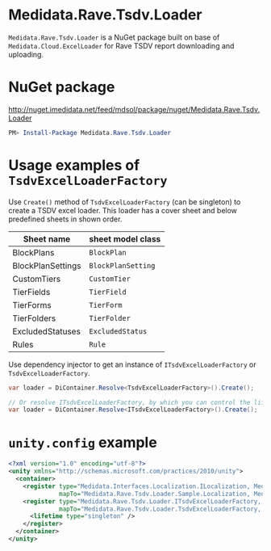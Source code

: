 # Medidata.Rave.Tsdv.Loader
`Medidata.Rave.Tsdv.Loader` is a NuGet package built on base of `Medidata.Cloud.ExcelLoader` for Rave TSDV report downloading and uploading.

# NuGet package
http://nuget.imedidata.net/feed/mdsol/package/nuget/Medidata.Rave.Tsdv.Loader
```powershell
PM> Install-Package Medidata.Rave.Tsdv.Loader
```

# Usage examples of `TsdvExcelLoaderFactory`
Use `Create()` method of `TsdvExcelLoaderFactory` (can be singleton) to create a TSDV excel loader. This loader has a cover sheet and below predefined sheets in shown order.

| Sheet name | sheet model class |
| --- | --- |
| BlockPlans | `BlockPlan` |
| BlockPlanSettings | `BlockPlanSetting` |
| CustomTiers | `CustomTier` |
| TierFields | `TierField` |
| TierForms | `TierForm` |
| TierFolders | `TierFolder` |
| ExcludedStatuses | `ExcludedStatus` |
| Rules | `Rule` |

Use dependency injector to get an instance of `ITsdvExcelLoaderFactory` or `TsdvExcelLoaderFactory`.
```cs
var loader = DiContainer.Resolve<TsdvExcelLoaderFactory>().Create();

// Or resolve ITsdvExcelLoaderFactory, by which you can control the lifetime to be singleton.
var loader = DiContainer.Resolve<ITsdvExcelLoaderFactory>().Create();
```

# `unity.config` example
```xml
<?xml version="1.0" encoding="utf-8"?>
<unity xmlns="http://schemas.microsoft.com/practices/2010/unity">
  <container>
    <register type="Medidata.Interfaces.Localization.ILocalization, Medidata.Interfaces"
              mapTo="Medidata.Rave.Tsdv.Loader.Sample.Localization, Medidata.Rave.Tsdv.Loader.Sample" />
    <register type="Medidata.Rave.Tsdv.Loader.ITsdvExcelLoaderFactory, Medidata.Rave.Tsdv.Loader"
              mapTo="Medidata.Rave.Tsdv.Loader.TsdvExcelLoaderFactory, Medidata.Rave.Tsdv.Loader" >
      <lifetime type="singleton" />
    </register>
  </container>
</unity>
```

